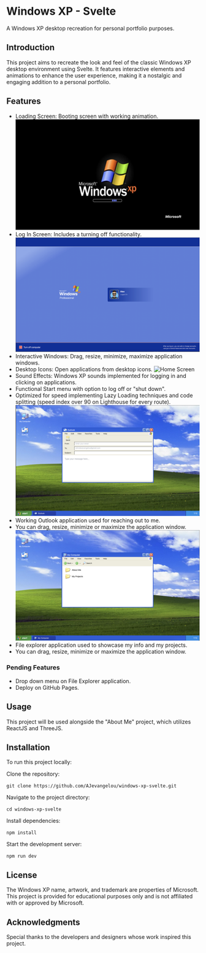 # Windows XP - Svelte
A Windows XP desktop recreation for personal portfolio purposes.

## Introduction
This project aims to recreate the look and feel of the classic Windows XP desktop environment using Svelte. It features interactive elements and animations to enhance the user experience, making it a nostalgic and engaging addition to a personal portfolio.

## Features
- Loading Screen: Booting screen with working animation.
![Loading](https://github.com/AJevangelou/windows-xp-svelte/blob/main/thumbnails/Loading.jpg)
- Log In Screen: Includes a turning off functionality.
![Log In Screen](https://github.com/AJevangelou/windows-xp-svelte/blob/main/thumbnails/LogIn%20Image.png?raw=true)
- Interactive Windows: Drag, resize, minimize, maximize application windows.
- Desktop Icons: Open applications from desktop icons.
![Home Screen](https://github.com/AJevangelou/windows-xp-svelte/blob/main/thumbnails/Home%20Image.png?raw=true)
- Sound Effects: Windows XP sounds implemented for logging in and clicking on applications.
- Functional Start menu with option to log off or "shut down".
- Optimized for speed implementing Lazy Loading techniques and code splitting (speed index over 90 on Lighthouse for every route).
![Outlook](https://github.com/AJevangelou/windows-xp-svelte/blob/main/thumbnails/Outlook.png?raw=true)
- Working Outlook application used for reaching out to me.
- You can drag, resize, minimize or maximize the application window.
![File Explorer](https://github.com/AJevangelou/windows-xp-svelte/blob/main/thumbnails/File%20Explorer.png?raw=true)
- File explorer application used to showcase my info and my projects.
- You can drag, resize, minimize or maximize the application window.

### Pending Features
- Drop down menu on File Explorer application.
- Deploy on GitHub Pages.

## Usage
This project will be used alongside the "About Me" project, which utilizes ReactJS and ThreeJS.

## Installation
To run this project locally:

Clone the repository:
```
git clone https://github.com/AJevangelou/windows-xp-svelte.git
```
Navigate to the project directory:
```
cd windows-xp-svelte
```
Install dependencies:
```
npm install
```
Start the development server:
```
npm run dev
```
## License
The Windows XP name, artwork, and trademark are properties of Microsoft. This project is provided for educational purposes only and is not affiliated with or approved by Microsoft.

## Acknowledgments
Special thanks to the developers and designers whose work inspired this project.